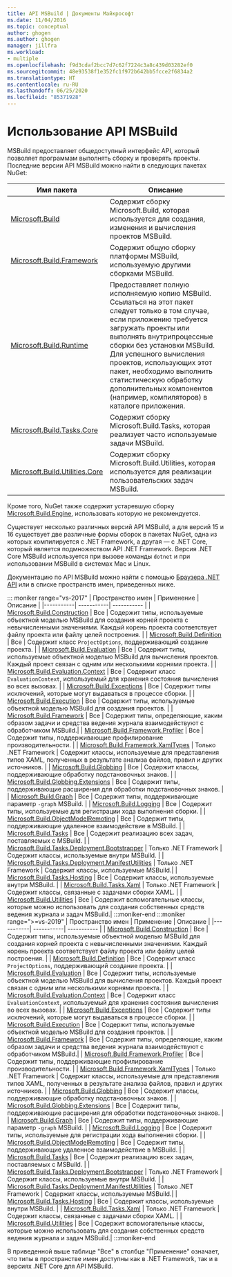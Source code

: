 ```yaml
---
title: API MSBuild | Документы Майкрософт
ms.date: 11/04/2016
ms.topic: conceptual
author: ghogen
ms.author: ghogen
manager: jillfra
ms.workload:
- multiple
ms.openlocfilehash: f9d3cdaf2bcc7d7c62f7224c3a8c439d03282ef0
ms.sourcegitcommit: 48e93538f1e352fc1f972b642bb5fcce2f6834a2
ms.translationtype: HT
ms.contentlocale: ru-RU
ms.lasthandoff: 06/25/2020
ms.locfileid: "85371928"
---
```

# <a name="use-the-msbuild-api"></a>Использование API MSBuild

MSBuild предоставляет общедоступный интерфейс API, который позволяет программам выполнять сборку и проверять проекты. Последние версии API MSBuild можно найти в следующих пакетах NuGet:

| Имя пакета | Описание |
| ------------ | ----------- |
| [Microsoft.Build](https://www.nuget.org/packages/Microsoft.Build) | Содержит сборку Microsoft.Build, которая используется для создания, изменения и вычисления проектов MSBuild.|
| [Microsoft.Build.Framework](https://www.nuget.org/packages/Microsoft.Build.Framework)| Содержит общую сборку платформы MSBuild, используемую другими сборками MSBuild. |
| [Microsoft.Build.Runtime](https://www.nuget.org/packages/Microsoft.Build.Runtime) | Предоставляет полную исполняемую копию MSBuild. Ссылаться на этот пакет следует только в том случае, если приложению требуется загружать проекты или выполнять внутрипроцессные сборки без установки MSBuild. Для успешного вычисления проектов, использующих этот пакет, необходимо выполнить статистическую обработку дополнительных компонентов (например, компиляторов) в каталоге приложения. |
| [Microsoft.Build.Tasks.Core](https://www.nuget.org/packages/Microsoft.Build.Tasks.Core) | Содержит сборку Microsoft.Build.Tasks, которая реализует часто используемые задачи MSBuild. |
| [Microsoft.Build.Utilities.Core](https://www.nuget.org/packages/Microsoft.Build.Utilities.Core) | Содержит сборку Microsoft.Build.Utilities, которая используется для реализации пользовательских задач MSBuild. |

Кроме того, NuGet также содержит устаревшую сборку [Microsoft.Build.Engine](https://www.nuget.org/packages/Microsoft.Build.Engine), использовать которую не рекомендуется.

Существует несколько различных версий API MSBuild, а для версий 15 и 16 существует две различные формы сборок в пакетах NuGet, одна из которых компилируется с .NET Framework, а другая — с .NET Core, который является подмножеством API .NET Framework.  Версия .NET Core MSBuild используется при вызове команды `dotnet` и при использовании MSBuild в системах Mac и Linux.

Документацию по API MSBuild можно найти с помощью [Браузера .NET API](/dotnet/api) или в списке пространств имен, приведенных ниже.

::: moniker range="vs-2017"
| Пространство имен | Применение | Описание |
|-----------| -----------| ----------- |
| [Microsoft.Build.Construction](/dotnet/api/Microsoft.Build.Construction?view=msbuild-15) | Все |  Содержит типы, используемые объектной моделью MSBuild для создания корней проекта с невычисленными значениями. Каждый корень проекта соответствует файлу проекта или файлу целей построения. |
| [Microsoft.Build.Definition](/dotnet/api/Microsoft.Build.Definition?view=msbuild-15) | Все | Содержит класс `ProjectOptions`, поддерживающий создание проекта. |
| [Microsoft.Build.Evaluation](/dotnet/api/Microsoft.Build.Evaluation?view=msbuild-15) | Все | Содержит типы, используемые объектной моделью MSBuild для вычисления проектов. Каждый проект связан с одним или несколькими корнями проекта. |
| [Microsoft.Build.Evaluation.Context](/dotnet/api/Microsoft.Build.Evaluation.Context?view=msbuild-15) | Все | Содержит класс `EvaluationContext`, используемый для хранения состояния вычисления во всех вызовах. |
| [Microsoft.Build.Exceptions](/dotnet/api/Microsoft.Build.Exceptions?view=msbuild-15) | Все | Содержит типы исключений, которые могут выдаваться в процессе сборки. |
| [Microsoft.Build.Execution](/dotnet/api/Microsoft.Build.Execution?view=msbuild-15) | Все | Содержит типы, используемые объектной моделью MSBuild для создания проектов. |
| [Microsoft.Build.Framework](/dotnet/api/Microsoft.Build.Framework?view=msbuild-15) | Все | Содержит типы, определяющие, каким образом задачи и средства ведения журнала взаимодействуют с обработчиком MSBuild.|
| [Microsoft.Build.Framework.Profiler](/dotnet/api/Microsoft.Build.Framework.Profiler?view=msbuild-15) | Все | Содержит типы, поддерживающие профилирование производительности. |
| [Microsoft.Build.Framework.XamlTypes](/dotnet/api/Microsoft.Build.Framework.XamlTypes?view=msbuild-15) | Только .NET Framework | Содержит классы, используемые для представления типов XAML, полученных в результате анализа файлов, правил и других источников. |
| [Microsoft.Build.Globbing](/dotnet/api/Microsoft.Build.Globbing?view=msbuild-15) | Все | Содержит классы, поддерживающие обработку подстановочных знаков. |
| [Microsoft.Build.Globbing.Extensions](/dotnet/api/Microsoft.Build.Globbing.Extensions?view=msbuild-15) | Все | Содержит типы, поддерживающие расширения для обработки подстановочных знаков. |
| [Microsoft.Build.Graph](/dotnet/api/Microsoft.Build.Graph?view=msbuild-15) | Все | Содержит типы, поддерживающие параметр `-graph` MSBuild. |
| [Microsoft.Build.Logging](/dotnet/api/Microsoft.Build.Logging?view=msbuild-15) | Все | Содержит типы, используемые для регистрации хода выполнения сборки. |
| [Microsoft.Build.ObjectModelRemoting](/dotnet/api/Microsoft.Build.ObjectModelRemoting?view=msbuild-15) | Все | Содержит типы, поддерживающие удаленное взаимодействие в MSBuild. |
| [Microsoft.Build.Tasks](/dotnet/api/Microsoft.Build.Tasks?view=msbuild-15) | Все | Содержит реализацию всех задач, поставляемых с MSBuild. |
| [Microsoft.Build.Tasks.Deployment.Bootstrapper](/dotnet/api/Microsoft.Build.Tasks.Deployment.Bootstrapper?view=msbuild-15) | Только .NET Framework | Содержит классы, используемые внутри MSBuild. |
| [Microsoft.Build.Tasks.Deployment.ManifestUtilities](/dotnet/api/Microsoft.Build.Tasks.Deployment.ManifestUtilities?view=msbuild-15) | Только .NET Framework | Содержит классы, используемые MSBuild.|
| [Microsoft.Build.Tasks.Hosting](/dotnet/api/Microsoft.Build.Tasks.Hosting?view=msbuild-15) | Все | Содержит классы, используемые внутри MSBuild. |
| [Microsoft.Build.Tasks.Xaml](/dotnet/api/Microsoft.Build.Tasks.Xaml?view=msbuild-15) | Только .NET Framework | Содержит классы, связанные с задачами сборки XAML. |
| [Microsoft.Build.Utilities](/dotnet/api/Microsoft.Build.Utilities?view=msbuild-15) | Все | Содержит вспомогательные классы, которые можно использовать для создания собственных средств ведения журнала и задач MSBuild.|
:::moniker-end
:::moniker range=">=vs-2019"
| Пространство имен | Применение | Описание |
|-----------| -----------| ----------- |
| [Microsoft.Build.Construction](/dotnet/api/Microsoft.Build.Construction?view=msbuild-16) | Все |  Содержит типы, используемые объектной моделью MSBuild для создания корней проекта с невычисленными значениями. Каждый корень проекта соответствует файлу проекта или файлу целей построения. |
| [Microsoft.Build.Definition](/dotnet/api/Microsoft.Build.Definition?view=msbuild-16) | Все | Содержит класс `ProjectOptions`, поддерживающий создание проекта. |
| [Microsoft.Build.Evaluation](/dotnet/api/Microsoft.Build.Evaluation?view=msbuild-16) | Все | Содержит типы, используемые объектной моделью MSBuild для вычисления проектов. Каждый проект связан с одним или несколькими корнями проекта. |
| [Microsoft.Build.Evaluation.Context](/dotnet/api/Microsoft.Build.Evaluation.Context?view=msbuild-16) | Все | Содержит класс `EvaluationContext`, используемый для хранения состояния вычисления во всех вызовах. |
| [Microsoft.Build.Exceptions](/dotnet/api/Microsoft.Build.Exceptions?view=msbuild-16) | Все | Содержит типы исключений, которые могут выдаваться в процессе сборки. |
| [Microsoft.Build.Execution](/dotnet/api/Microsoft.Build.Execution?view=msbuild-16) | Все | Содержит типы, используемые объектной моделью MSBuild для создания проектов. |
| [Microsoft.Build.Framework](/dotnet/api/Microsoft.Build.Framework?view=msbuild-16) | Все | Содержит типы, определяющие, каким образом задачи и средства ведения журнала взаимодействуют с обработчиком MSBuild.|
| [Microsoft.Build.Framework.Profiler](/dotnet/api/Microsoft.Build.Framework.Profiler?view=msbuild-16) | Все | Содержит типы, поддерживающие профилирование производительности. |
| [Microsoft.Build.Framework.XamlTypes](/dotnet/api/Microsoft.Build.Framework.XamlTypes?view=msbuild-16) | Только .NET Framework | Содержит классы, используемые для представления типов XAML, полученных в результате анализа файлов, правил и других источников. |
| [Microsoft.Build.Globbing](/dotnet/api/Microsoft.Build.Globbing?view=msbuild-16) | Все | Содержит классы, поддерживающие обработку подстановочных знаков. |
| [Microsoft.Build.Globbing.Extensions](/dotnet/api/Microsoft.Build.Globbing.Extensions?view=msbuild-16) | Все | Содержит типы, поддерживающие расширения для обработки подстановочных знаков. |
| [Microsoft.Build.Graph](/dotnet/api/Microsoft.Build.Graph?view=msbuild-16) | Все | Содержит типы, поддерживающие параметр `-graph` MSBuild. |
| [Microsoft.Build.Logging](/dotnet/api/Microsoft.Build.Logging?view=msbuild-16) | Все | Содержит типы, используемые для регистрации хода выполнения сборки. |
| [Microsoft.Build.ObjectModelRemoting](/dotnet/api/Microsoft.Build.ObjectModelRemoting?view=msbuild-16) | Все | Содержит типы, поддерживающие удаленное взаимодействие в MSBuild. |
| [Microsoft.Build.Tasks](/dotnet/api/Microsoft.Build.Tasks?view=msbuild-16) | Все | Содержит реализацию всех задач, поставляемых с MSBuild. |
| [Microsoft.Build.Tasks.Deployment.Bootstrapper](/dotnet/api/Microsoft.Build.Tasks.Deployment.Bootstrapper?view=msbuild-16) | Только .NET Framework | Содержит классы, используемые внутри MSBuild. |
| [Microsoft.Build.Tasks.Deployment.ManifestUtilities](/dotnet/api/Microsoft.Build.Tasks.Deployment.ManifestUtilities?view=msbuild-16) | Только .NET Framework | Содержит классы, используемые MSBuild.|
| [Microsoft.Build.Tasks.Hosting](/dotnet/api/Microsoft.Build.Tasks.Hosting?view=msbuild-16) | Все | Содержит классы, используемые внутри MSBuild. |
| [Microsoft.Build.Tasks.Xaml](/dotnet/api/Microsoft.Build.Tasks.Xaml?view=msbuild-16) | Только .NET Framework | Содержит классы, связанные с задачами сборки XAML. |
| [Microsoft.Build.Utilities](/dotnet/api/Microsoft.Build.Utilities?view=msbuild-16) | Все | Содержит вспомогательные классы, которые можно использовать для создания собственных средств ведения журнала и задач MSBuild.|
:::moniker-end

В приведенной выше таблице "Все" в столбце "Применение" означает, что типы в пространстве имен доступны как в .NET Framework, так и в версиях .NET Core для API MSBuild.
